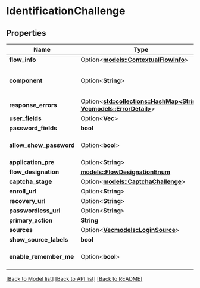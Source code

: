 # IdentificationChallenge

## Properties

Name | Type | Description | Notes
------------ | ------------- | ------------- | -------------
**flow_info** | Option<[**models::ContextualFlowInfo**](ContextualFlowInfo.md)> |  | [optional]
**component** | Option<**String**> |  | [optional][default to ak-stage-identification]
**response_errors** | Option<[**std::collections::HashMap<String, Vec<models::ErrorDetail>>**](Vec.md)> |  | [optional]
**user_fields** | Option<**Vec<String>**> |  | 
**password_fields** | **bool** |  | 
**allow_show_password** | Option<**bool**> |  | [optional][default to false]
**application_pre** | Option<**String**> |  | [optional]
**flow_designation** | [**models::FlowDesignationEnum**](FlowDesignationEnum.md) |  | 
**captcha_stage** | Option<[**models::CaptchaChallenge**](CaptchaChallenge.md)> |  | [optional]
**enroll_url** | Option<**String**> |  | [optional]
**recovery_url** | Option<**String**> |  | [optional]
**passwordless_url** | Option<**String**> |  | [optional]
**primary_action** | **String** |  | 
**sources** | Option<[**Vec<models::LoginSource>**](LoginSource.md)> |  | [optional]
**show_source_labels** | **bool** |  | 
**enable_remember_me** | Option<**bool**> |  | [optional][default to true]

[[Back to Model list]](../README.md#documentation-for-models) [[Back to API list]](../README.md#documentation-for-api-endpoints) [[Back to README]](../README.md)


